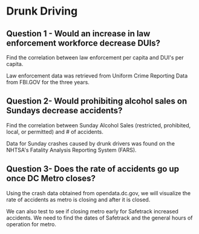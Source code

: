 # Drunk Driving


## Question 1 - Would an increase in law enforcement workforce decrease DUIs?

Find the correlation between law enforcement per capita and DUI's per capita. 

Law enforcement data was retrieved from Uniform Crime Reporting Data from FBI.GOV for the three years. 



## Question 2- Would prohibiting alcohol sales on Sundays decrease accidents?

Find the correlation between Sunday Alcohol Sales (restricted, prohibited, local, or permitted) and # of accidents.

Data for Sunday crashes caused by drunk drivers was found on the NHTSA's Fatality Analysis Reporting System (FARS).

## Question 3- Does the rate of accidents go up once DC Metro closes? 

Using the crash data obtained from opendata.dc.gov, we will visualize the rate of accidents as metro is closing and after it is closed. 

We can also test to see if closing metro early for Safetrack increased accidents. We need to find the dates of Safetrack and the general hours of operation for metro. 

